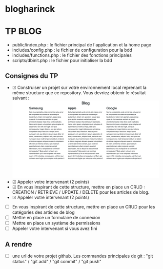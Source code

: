 # blogharinck

# TP BLOG
- public/index.php : le fichier principal de l'application et la home page
- includes/config.php : le fichier de configuration pour la bdd
- includes/functions.php : le fichier des fonctions principales
- scripts/dbinit.php : le fichier pour initialiser la bdd

## Consignes du TP
- ☑  Construiser un projet sur votre environnement local reprenant la même structure que ce repository. Vous devriez obtenir le résultat suivant :
![screenshot](docs/screencapture.png)
- ☑  Appeler votre intervenant (2 points)
- ☑  En vous inspirant de cette structure, mettre en place un CRUD :  CREATION / RETRIEVE / UPDATE / DELETE pour les articles de blog.
- ☑  Appeler votre intervenant (2 points)
- [ ] En vous inspirant de cette structure, mettre en place un CRUD pour les catégories des articles de blog
- [ ] Mettre en place un formulaire de connexion
- [ ] Mettre en place un système de permissions
- [ ] Appeler votre intervenant si vous avez fini

## A rendre
- [ ] une url de votre projet github. Les commandes principales de git : "git status" / "git add" / "git commit" / "git push"